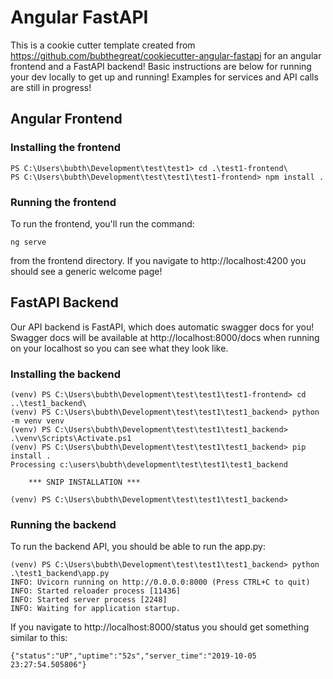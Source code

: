 # Angular FastAPI

This is a cookie cutter template created from https://github.com/bubthegreat/cookiecutter-angular-fastapi for an angular frontend and a FastAPI backend!  Basic instructions are below for running your dev locally to get up and
running!  Examples for services and API calls are still in progress!


## Angular Frontend

### Installing the frontend

```
PS C:\Users\bubth\Development\test\test1> cd .\test1-frontend\
PS C:\Users\bubth\Development\test\test1\test1-frontend> npm install . 
```

### Running the frontend

To run the frontend, you'll run the command:

`ng serve`

from the frontend directory.  If you navigate to http://localhost:4200 you should see a generic welcome page!

## FastAPI Backend

Our API backend is FastAPI, which does automatic swagger docs for you!  Swagger docs will be available at http://localhost:8000/docs when running on your localhost so you can see what they look like.

### Installing the backend

```
(venv) PS C:\Users\bubth\Development\test\test1\test1-frontend> cd ..\test1_backend\
(venv) PS C:\Users\bubth\Development\test\test1\test1_backend> python -m venv venv
(venv) PS C:\Users\bubth\Development\test\test1\test1_backend> .\venv\Scripts\Activate.ps1
(venv) PS C:\Users\bubth\Development\test\test1\test1_backend> pip install .
Processing c:\users\bubth\development\test\test1\test1_backend

    *** SNIP INSTALLATION ***

(venv) PS C:\Users\bubth\Development\test\test1\test1_backend>
```

### Running the backend

To run the backend API, you should be able to run the app.py:

```
(venv) PS C:\Users\bubth\Development\test\test1\test1_backend> python .\test1_backend\app.py
INFO: Uvicorn running on http://0.0.0.0:8000 (Press CTRL+C to quit)
INFO: Started reloader process [11436]
INFO: Started server process [2248]
INFO: Waiting for application startup.
```

If you navigate to http://localhost:8000/status you should get something similar to this:

`{"status":"UP","uptime":"52s","server_time":"2019-10-05 23:27:54.505806"}`

